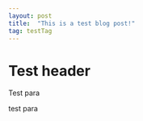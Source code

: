 ```yaml
---
layout: post
title:  "This is a test blog post!"
tag: testTag
---
```


# Test header

Test para

test para